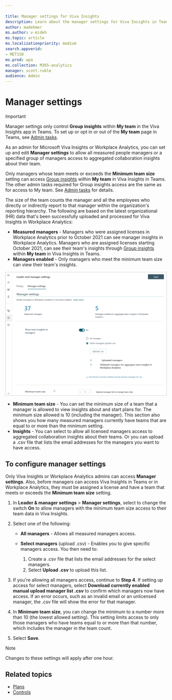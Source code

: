 ```yaml
---

title: Manager settings for Viva Insights
description: Learn about the manager settings for Viva Insights in Teams and in Workplace Analytics and how administrators can set up and edit them for your organization
author: madehmer
ms.author: v-mideh
ms.topic: article
ms.localizationpriority: medium 
search.appverid:
- MET150
ms.prod: wpa
ms.collection: M365-analytics
manager: scott.ruble
audience: Admin
---
```


# Manager settings

>[!Important]
>Manager settings only control **Group insights** within **My team** in the Viva Insights app in Teams. To set up or opt in or out of the **My team** page in Teams, see [Admin tasks](myteam.md#admin-tasks).

As an admin for Microsoft Viva Insights or Workplace Analytics, you can set up and edit **Manager settings** to allow all measured people managers or a specified group of managers access to aggregated collaboration insights about their team.

Only managers whose team meets or exceeds the **Minimum team size** setting can access [Group insights](group-insights.md) within **My team** in Viva Insights in Teams. The other admin tasks required for Group insights access are the same as for access to My team. See [Admin tasks](myteam.md#admin-tasks) for details.

The size of the team counts the manager and all the employees who directly or indirectly report to that manager within the organization's reporting hierarchy. The following are based on the latest organizational (HR) data that's been successfully uploaded and processed for Viva Insights in Workplace Analytics:

* **Measured managers** - Managers who were assigned licenses in Workplace Analytics prior to October 2021 can see manager insights in Workplace Analytics. Managers who are assigned licenses starting October 2021, can see their team's insights through [Group insights](group-insights.md) within **My team** in Viva Insights in Teams.
* **Managers enabled** - Only managers who meet the minimum team size can view their team's insights.

![Manager settings.](../images/wpa/use/manager-settings.png)

* **Minimum team size** - You can set the minimum size of a team that a manager is allowed to view insights about and start plans for. The minimum size allowed is 10 (including the manager). This section also shows you how many measured managers currently have teams that are equal to or more than the minimum setting.
* **Insights** - You can select to allow all licensed managers access to aggregated collaboration insights about their teams. Or you can upload a .csv file that lists the email addresses for the managers you want to have access.

<!-- REMOVING (12/4/2020) FOR NOW. REINSTATE PERHAPS IN JANUARY 2021. 
  * If you turn **Insights and plans** on, your organizational hierarchy file will also be used to power personal insights for managers in the [Insights add-in](../myanalytics/use/add-in.md), the [MyAnalytics dashboard](../myanalytics/use/dashboard-2.md), and other MyAnalytics surfaces. This file will complement hierarchy information from Azure AD. If a manager in your organization has team members who are listed in both Azure AD and Workplace Analytics, the system will default to using the Workplace Analytics data; otherwise it will use whichever source is available.
   
     Personal insights help managers improve their personal impact on and relationships with direct reports, and are powered exclusively by information from the manager's own Outlook mailbox. Learn more about personal insights for people managers in [Assistance for people managers](../myanalytics/overview/privacy-guide.md#assistance-for-people-managers). -->

## To configure manager settings

Only Viva Insights or Workplace Analytics admins can access **Manager settings**. Also, before managers can access Viva Insights in Teams or in Workplace Analytics, they must be assigned a license and have a team that meets or exceeds the **Minimum team size** setting.

1. In **Leader & manager settings** > **Manager settings**, select to change the switch **On** to allow managers with the minimum team size access to their team data in Viva Insights.
2. Select one of the following:

   * **All managers** - Allows all measured managers access.
   * **Select managers** (upload .csv) - Enables you to give specific managers access. You then need to:

      1. Create a .csv file that lists the email addresses for the select managers.
      2. Select **Upload .csv** to upload this list.

3. If you're allowing all managers access, continue to **Step 4**. If setting up access for select managers, select **Download currently enabled manual upload manager list .csv** to confirm which managers now have access. If an error occurs, such as an invalid email or an unlicensed manager, the .csv file will show the error for that manager.
4. In **Minimum team size**, you can change the minimum to a number more than 10 (the lowest allowed setting). This setting limits access to only those managers who have teams equal to or more than that number, which includes the manager in the team count.
5. Select **Save**.

>[!Note]
>Changes to these settings will apply after one hour.

## Related topics

* [Plans](../Tutorials/solutionsv2-intro.md)
* [Controls](settings.md)
